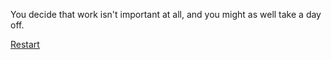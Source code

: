 
You decide that work isn't important at all, and you might as well take a day off.

[Restart](../../README.md)
